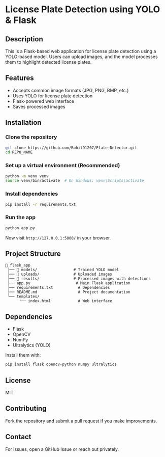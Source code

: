 # License Plate Detection using YOLO & Flask

## Description

This is a Flask-based web application for license plate detection using a YOLO-based model. Users can upload images, and the model processes them to highlight detected license plates.

## Features

- Accepts common image formats (JPG, PNG, BMP, etc.)
- Uses YOLO for license plate detection
- Flask-powered web interface
- Saves processed images

## Installation

### Clone the repository

```bash
git clone https://github.com/RohitD1207/Plate-Detector.git
cd REPO_NAME
```

### Set up a virtual environment (Recommended)

```bash
python -m venv venv
source venv/bin/activate  # On Windows: venv\Scripts\activate
```

### Install dependencies

```bash
pip install -r requirements.txt
```

### Run the app

```bash
python app.py
```

Now visit `http://127.0.0.1:5000/` in your browser.

## Project Structure

```
📁 flask_app
 ├── 📁 models/                # Trained YOLO model
 ├── 📁 uploads/               # Uploaded images
 ├── 📁 results/               # Processed images with detections
 ├── app.py                    # Main Flask application
 ├── requirements.txt           # Dependencies
 ├── README.md                  # Project documentation
 └── templates/
      └── index.html            # Web interface
```

## Dependencies

- Flask
- OpenCV
- NumPy
- Ultralytics (YOLO)

Install them with:

```bash
pip install flask opencv-python numpy ultralytics
```

## License

MIT

## Contributing

Fork the repository and submit a pull request if you make improvements.

## Contact

For issues, open a GitHub Issue or reach out privately.

